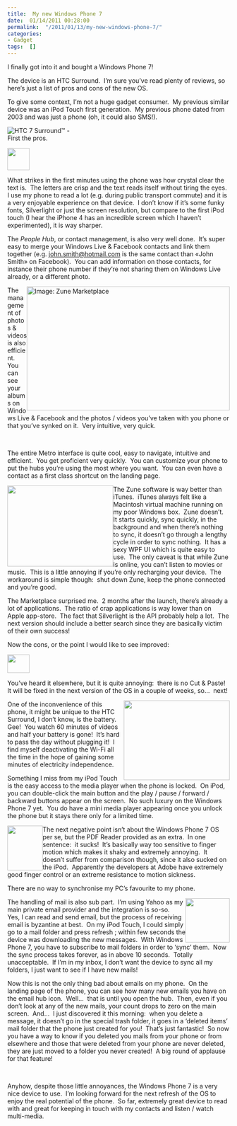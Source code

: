 ```yaml
---
title:  My new Windows Phone 7
date:  01/14/2011 00:28:00
permalink:  "/2011/01/13/my-new-windows-phone-7/"
categories:
- Gadget
tags:  []
---
```

<p>I finally got into it and bought a Windows Phone 7!</p>  <p>The device is an HTC Surround.&#160; I’m sure you’ve read plenty of reviews, so here’s just a list of pros and cons of the new OS.</p>  <p>To give some context, I’m not a huge gadget consumer.&#160; My previous similar device was an iPod Touch first generation.&#160; My previous phone dated from 2003 and was just a phone (oh, it could also SMS!).</p>  <p><img style="display:block;float:none;margin-left:auto;margin-right:auto;" alt="HTC 7 Surround™ - " src="http://www.telusmobility.com/en/common/images/products/phones/lg/htc_7_surround.jpg" />First the pros.</p>  <p><img style="display:inline;margin-left:0;margin-right:0;" src="http://www.stud.u-szeged.hu/Csesznegi.Katalin/800px-Smiley_svg.png" width="50" height="50" /></p>  <p>What strikes in the first minutes using the phone was how crystal clear the text is.&#160; The letters are crisp and the text reads itself without tiring the eyes.&#160; I use my phone to read a lot (e.g. during public transport commute) and it is a very enjoyable experience on that device.&#160; I don’t know if it’s some funky fonts, Silverlight or just the screen resolution, but compare to the first iPod touch (I hear the iPhone 4 has an incredible screen which I haven’t experimented), it is way sharper.</p>  <p>The <em>People Hub</em>, or contact management, is also very well done.&#160; It’s super easy to merge your Windows Live &amp; Facebook contacts and link them together (e.g. <a href="mailto:john.smith@hotmail.com">john.smith@hotmail.com</a> is the same contact than «John Smith» on Facebook).&#160; You can add information on those contacts, for instance their phone number if they’re not sharing them on Windows Live already, or a different photo.</p>  <p><img style="display:inline;margin-left:0;margin-right:0;" alt="Image: Zune Marketplace" align="right" src="http://www.zune.net/NR/rdonlyres/B22A39E7-33D7-41FD-A964-CD610E804153/0/460x280_zunemarketplace_v2.jpg" width="460" height="280" /></p>  <p>The management of photos &amp; videos is also efficient.&#160; You can see your albums on Windows Live &amp; Facebook and the photos / videos you’ve taken with you phone or that you’ve synked on it.&#160; Very intuitive, very quick.</p>  <p>&#160;</p>  <p>The entire Metro interface is quite cool, easy to navigate, intuitive and efficient.&#160; You get proficient very quickly.&#160; You can customize your phone to put the hubs you’re using the most where you want.&#160; You can even have a contact as a first class shortcut on the landing page.</p>  <p><img style="display:inline;margin-left:0;margin-right:0;" align="left" src="http://www.mr-gadget.de/wp-content/uploads/2010/10/Marketplacehub_US_print.jpg" width="240" height="183" />The Zune software is way better than iTunes.&#160; iTunes always felt like a Macintosh virtual machine running on my poor Windows box.&#160; Zune doesn’t.&#160; It starts quickly, sync quickly, in the background and when there’s nothing to sync, it doesn’t go through a lengthy cycle in order to sync nothing.&#160; It has a sexy WPF UI which is quite easy to use.&#160; The only caveat is that while Zune is online, you can’t listen to movies or music.&#160; This is a little annoying if you’re only recharging your device.&#160; The workaround is simple though:&#160; shut down Zune, keep the phone connected and you’re good.</p>  <p>The Marketplace surprised me.&#160; 2 months after the launch, there’s already a lot of applications.&#160; The ratio of crap applications is way lower than on Apple app-store.&#160; The fact that Silverlight is the API probably help a lot.&#160; The next version should include a better search since they are basically victim of their own success!</p>  <p>Now the cons, or the point I would like to see improved:</p>  <p><img src="http://www.so-sticky.com/catalog/images/SMILEY%20SAD.JPG" width="50" height="42" /></p>  <p>You’ve heard it elsewhere, but it is quite annoying:&#160; there is no Cut &amp; Paste!&#160; It will be fixed in the next version of the OS in a couple of weeks, so…&#160; next!</p>  <p><img style="display:inline;margin-left:0;margin-right:0;" align="right" src="http://www.monterey.org/recycle/images/battery.jpg" width="240" height="180" />One of the inconvenience of this phone, it might be unique to the HTC Surround, I don’t know, is the battery.&#160; Gee!&#160; You watch 60 minutes of videos and half your battery is gone!&#160; It’s hard to pass the day without plugging it!&#160; I find myself deactivating the Wi-Fi all the time in the hope of gaining some minutes of electricity independence.</p>  <p>Something I miss from my iPod Touch is the easy access to the media player when the phone is locked.&#160; On iPod, you can double-click the main button and the play / pause / forward / backward buttons appear on the screen.&#160; No such luxury on the Windows Phone 7 yet.&#160; You do have a mini media player appearing once you unlock the phone but it stays there only for a limited time.</p>  <p><img style="display:inline;margin-left:0;margin-right:0;" align="left" src="http://www.sitelcom.es/wp-content/uploads/image/pdf_logo.jpg" width="80" height="101" />The next negative point isn’t about the Windows Phone 7 OS per se, but the PDF Reader provided as an extra.&#160; In one sentence:&#160; it sucks!&#160; It’s basically way too sensitive to finger motion which makes it shaky and extremely annoying.&#160; It doesn’t suffer from comparison though, since it also sucked on the iPod.&#160; Apparently the developers at Adobe have extremely good finger control or an extreme resistance to motion sickness.</p>  <p>There are no way to synchronise my PC’s favourite to my phone.</p>  <p><img style="display:inline;margin-left:0;margin-right:0;" align="right" src="http://earth911.com/wp-content/uploads/2008/10/envelope-mail.jpg" width="100" height="100" />The handling of mail is also sub part.&#160; I’m using Yahoo as my main private email provider and the integration is so-so.&#160; Yes, I can read and send email, but the process of receiving email is byzantine at best.&#160; On my iPod Touch, I could simply go to a mail folder and press refresh ; within few seconds the device was downloading the new messages.&#160; With Windows Phone 7, you have to subscribe to mail folders in order to ‘sync’ them.&#160; Now the sync process takes forever, as in above 10 seconds.&#160; Totally unacceptable.&#160; If I’m in my inbox, I don’t want the device to sync all my folders, I just want to see if I have new mails!</p>  <p>Now this is not the only thing bad about emails on my phone.&#160; On the landing page of the phone, you can see how many new emails you have on the email hub icon.&#160; Well…&#160; that is until you open the hub.&#160; Then, even if you don’t look at any of the new mails, your count drops to zero on the main screen.&#160; And…&#160; I just discovered it this morning:&#160; when you delete a message, it doesn’t go in the special trash folder, it goes in a ‘deleted items’ mail folder that the phone just created for you!&#160; That’s just fantastic!&#160; So now you have a way to know if you deleted you mails from your phone or from elsewhere and those that were deleted from your phone are never deleted, they are just moved to a folder you never created!&#160; A big round of applause for that feature!</p>  <p>&#160;</p>  <p>Anyhow, despite those little annoyances, the Windows Phone 7 is a very nice device to use.&#160; I’m looking forward for the next refresh of the OS to enjoy the real potential of the phone.&#160; So far, extremely great device to read with and great for keeping in touch with my contacts and listen / watch multi-media.</p>